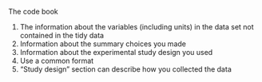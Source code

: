 




The code book
1.	The information about the variables (including units) in the data set not contained in the tidy data
2.	Information about the summary choices you made
3.	Information about the experimental study design you used
4.	Use a common format
5.	“Study design” section can describe how you collected the data

